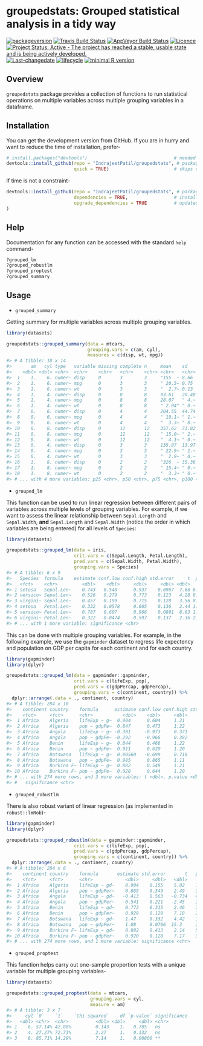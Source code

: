 
<!-- README.md is generated from README.Rmd. Please edit that file -->

# groupedstats: Grouped statistical analysis in a tidy way

[![packageversion](https://img.shields.io/badge/Package%20version-0.0.1.9000-orange.svg?style=flat-square)](commits/master)
[![Travis Build
Status](https://travis-ci.org/IndrajeetPatil/groupedstats.svg?branch=master)](https://travis-ci.org/IndrajeetPatil/groupedstats)
[![AppVeyor Build
Status](https://ci.appveyor.com/api/projects/status/github/IndrajeetPatil/groupedstats?branch=master&svg=true)](https://ci.appveyor.com/project/IndrajeetPatil/groupedstats)
[![Licence](https://img.shields.io/badge/licence-GPL--3-blue.svg)](https://www.gnu.org/licenses/gpl-3.0.en.html)
[![Project Status: Active - The project has reached a stable, usable
state and is being actively
developed.](http://www.repostatus.org/badges/latest/active.svg)](http://www.repostatus.org/#active)
[![Last-changedate](https://img.shields.io/badge/last%20change-2018--03--25-yellowgreen.svg)](/commits/master)
[![lifecycle](https://img.shields.io/badge/lifecycle-experimental-red.svg)](https://www.tidyverse.org/lifecycle/#experimental)
[![minimal R
version](https://img.shields.io/badge/R%3E%3D-3.3.0-6666ff.svg)](https://cran.r-project.org/)
<!-- [![Coverage Status](https://img.shields.io/codecov/c/github/IndrajeetPatil/groupedstats/master.svg)](https://codecov.io/github/IndrajeetPatil/groupedstats?branch=master)
[![Dependency Status](http://img.shields.io/gemnasium/IndrajeetPatil/groupedstats.svg)](https://gemnasium.com/IndrajeetPatil/groupedstats) -->

## Overview

`groupedstats` package provides a collection of functions to run
statistical operations on multiple variables across multiple grouping
variables in a dataframe.

## Installation

You can get the development version from GitHub. If you are in hurry and
want to reduce the time of installation,
prefer-

``` r
# install.packages("devtools")                                # needed package to download from GitHub repo
devtools::install_github(repo = "IndrajeetPatil/groupedstats", # package path on GitHub
                         quick = TRUE)                        # skips docs, demos, and vignettes
```

If time is not a
constraint-

``` r
devtools::install_github(repo = "IndrajeetPatil/groupedstats", # package path on GitHub
                         dependencies = TRUE,                 # installs packages which groupedstats depends on
                         upgrade_dependencies = TRUE          # updates any out of date dependencies
)
```

## Help

Documentation for any function can be accessed with the standard `help`
command-

``` r
?grouped_lm
?grouped_robustlm
?grouped_proptest
?grouped_summary
```

## Usage

  - `grouped_summary`

Getting summary for multiple variables across multiple grouping
variables.

``` r
library(datasets)

groupedstats::grouped_summary(data = mtcars,
                              grouping.vars = c(am, cyl),
                              measures = c(disp, wt, mpg))
#> # A tibble: 18 x 14
#>       am   cyl type   variable missing complete n     mean    sd    p0    
#>    <dbl> <dbl> <chr>  <chr>    <chr>   <chr>    <chr> <chr>   <chr> <chr> 
#>  1    1.    6. numer~ disp     0       3        3     "155  ~ 8.66  "145 ~
#>  2    1.    6. numer~ mpg      0       3        3     " 20.5~ 0.75  " 19.~
#>  3    1.    6. numer~ wt       0       3        3     "  2.7~ 0.13  "  2.~
#>  4    1.    4. numer~ disp     0       8        8     93.61   20.48 "71.1~
#>  5    1.    4. numer~ mpg      0       8        8     28.07   " 4.~ "21.4~
#>  6    1.    4. numer~ wt       0       8        8     " 2.04" " 0.~ " 1.5~
#>  7    0.    6. numer~ disp     0       4        4     204.55  44.74 "167.~
#>  8    0.    6. numer~ mpg      0       4        4     " 19.1~ " 1.~ " 17.~
#>  9    0.    6. numer~ wt       0       4        4     "  3.3~ " 0.~ "  3.~
#> 10    0.    8. numer~ disp     0       12       12    357.62  71.82 "275.~
#> 11    0.    8. numer~ mpg      0       12       12    " 15.0~ " 2.~ " 10.~
#> 12    0.    8. numer~ wt       0       12       12    "  4.1~ " 0.~ "  3.~
#> 13    0.    4. numer~ disp     0       3        3     135.87  13.97 "120.~
#> 14    0.    4. numer~ mpg      0       3        3     " 22.9~ " 1.~ " 21.~
#> 15    0.    4. numer~ wt       0       3        3     "  2.9~ " 0.~ "  2.~
#> 16    1.    8. numer~ disp     0       2        2     "326  ~ 35.36 "301 ~
#> 17    1.    8. numer~ mpg      0       2        2     " 15.4~ " 0.~ " 15 ~
#> 18    1.    8. numer~ wt       0       2        2     "  3.3~ " 0.~ "  3.~
#> # ... with 4 more variables: p25 <chr>, p50 <chr>, p75 <chr>, p100 <chr>
```

  - `grouped_lm`

This function can be used to run linear regression between different
pairs of variables across multiple levels of grouping variables. For
example, if we want to assess the linear relationship between
`Sepal.Length` and `Sepal.Width`, **and** `Sepal.Length` and
`Sepal.Width` (notice the order in which variables are being entered)
for all levels of `Species`:

``` r
library(datasets)

groupedstats::grouped_lm(data = iris,
                         crit.vars = c(Sepal.Length, Petal.Length),
                         pred.vars = c(Sepal.Width, Petal.Width),
                         grouping.vars = Species)
#> # A tibble: 6 x 9
#>   Species  formula    estimate conf.low conf.high std.error     t  p.value
#>   <fct>    <chr>         <dbl>    <dbl>     <dbl>     <dbl> <dbl>    <dbl>
#> 1 setosa   Sepal.Len~    0.743   0.548      0.937    0.0967  7.68 6.71e-10
#> 2 versico~ Sepal.Len~    0.526   0.279      0.773    0.123   4.28 8.77e- 5
#> 3 virgini~ Sepal.Len~    0.457   0.199      0.715    0.128   3.56 8.43e- 4
#> 4 setosa   Petal.Len~    0.332   0.0578     0.605    0.136   2.44 1.86e- 2
#> 5 versico~ Petal.Len~    0.787   0.607      0.966    0.0891  8.83 1.27e-11
#> 6 virgini~ Petal.Len~    0.322   0.0474     0.597    0.137   2.36 2.25e- 2
#> # ... with 1 more variable: significance <chr>
```

This can be done with multiple grouping variables. For example, in the
following example, we use the `gapminder` dataset to regress life
expectency and population on GDP per capita for each continent and for
each country.

``` r
library(gapminder)
library(dplyr)

groupedstats::grouped_lm(data = gapminder::gapminder,
                         crit.vars = c(lifeExp, pop),
                         pred.vars = c(gdpPercap, gdpPercap),
                         grouping.vars = c(continent, country)) %>%
  dplyr::arrange(.data = ., continent, country)
#> # A tibble: 284 x 10
#>    continent country    formula      estimate conf.low conf.high std.error
#>    <fct>     <fct>      <chr>           <dbl>    <dbl>     <dbl>     <dbl>
#>  1 Africa    Algeria    lifeExp ~ g~  0.904      0.604     1.21     0.135 
#>  2 Africa    Algeria    pop ~ gdpPe~  0.847      0.473     1.22     0.168 
#>  3 Africa    Angola     lifeExp ~ g~ -0.301     -0.973     0.371    0.302 
#>  4 Africa    Angola     pop ~ gdpPe~ -0.292     -0.966     0.382    0.302 
#>  5 Africa    Benin      lifeExp ~ g~  0.844      0.466     1.22     0.170 
#>  6 Africa    Benin      pop ~ gdpPe~  0.911      0.620     1.20     0.131 
#>  7 Africa    Botswana   lifeExp ~ g~  0.00560   -0.699     0.710    0.316 
#>  8 Africa    Botswana   pop ~ gdpPe~  0.985      0.865     1.11     0.0539
#>  9 Africa    Burkina F~ lifeExp ~ g~  0.882      0.549     1.21     0.149 
#> 10 Africa    Burkina F~ pop ~ gdpPe~  0.920      0.644     1.20     0.124 
#> # ... with 274 more rows, and 3 more variables: t <dbl>, p.value <dbl>,
#> #   significance <chr>
```

  - `grouped_robustlm`

There is also robust variant of linear regression (as implemented in
`robust::lmRob`)-

``` r
library(gapminder)
library(dplyr)

groupedstats::grouped_robustlm(data = gapminder::gapminder,
                         crit.vars = c(lifeExp, pop),
                         pred.vars = c(gdpPercap, gdpPercap),
                         grouping.vars = c(continent, country)) %>%
  dplyr::arrange(.data = ., continent, country)
#> # A tibble: 284 x 8
#>    continent country    formula       estimate std.error       t   p.value
#>    <fct>     <fct>      <chr>            <dbl>     <dbl>   <dbl>     <dbl>
#>  1 Africa    Algeria    lifeExp ~ gd~    0.904    0.155    5.82    1.68e-4
#>  2 Africa    Algeria    pop ~ gdpPer~    0.869    0.349    2.49    3.19e-2
#>  3 Africa    Angola     lifeExp ~ gd~   -0.413    0.563   -0.734   4.80e-1
#>  4 Africa    Angola     pop ~ gdpPer~   -0.541    0.221   -2.45    3.44e-2
#>  5 Africa    Benin      lifeExp ~ gd~    0.773    0.315    2.46    3.38e-2
#>  6 Africa    Benin      pop ~ gdpPer~    0.929    0.129    7.18    2.99e-5
#>  7 Africa    Botswana   lifeExp ~ gd~    1.47     0.332    4.42    1.30e-3
#>  8 Africa    Botswana   pop ~ gdpPer~    1.08     0.0706  15.3     2.94e-8
#>  9 Africa    Burkina F~ lifeExp ~ gd~    0.882    0.413    2.14    5.83e-2
#> 10 Africa    Burkina F~ pop ~ gdpPer~    0.920    0.128    7.17    3.04e-5
#> # ... with 274 more rows, and 1 more variable: significance <chr>
```

  - `grouped_proptest`

This function helps carry out one-sample proportion tests with a unique
variable for multiple grouping variables-

``` r
library(datasets)

groupedstats::grouped_proptest(data = mtcars,
                               grouping.vars = cyl,
                               measure = am)
#> # A tibble: 3 x 7
#>     cyl `0`    `1`    `Chi-squared`    df `p-value` significance
#>   <dbl> <chr>  <chr>          <dbl> <dbl>     <dbl> <chr>       
#> 1    6. 57.14% 42.86%         0.143    1.   0.705   ns          
#> 2    4. 27.27% 72.73%         2.27     1.   0.132   ns          
#> 3    8. 85.71% 14.29%         7.14     1.   0.00800 **
```
